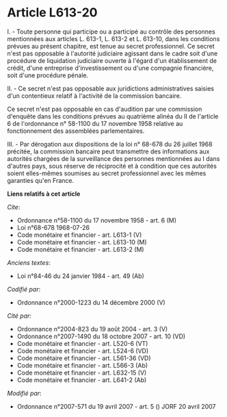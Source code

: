 # Article L613-20

I. - Toute personne qui participe ou a participé au contrôle des personnes mentionnées aux articles L. 613-1, L. 613-2 et L.
613-10, dans les conditions prévues au présent chapitre, est tenue au secret professionnel. Ce secret n'est pas opposable à
l'autorité judiciaire agissant dans le cadre soit d'une procédure de liquidation judiciaire ouverte à l'égard d'un
établissement de crédit, d'une entreprise d'investissement ou d'une compagnie financière, soit d'une procédure pénale.

II. - Ce secret n'est pas opposable aux juridictions administratives saisies d'un contentieux relatif à l'activité de la
commission bancaire.

Ce secret n'est pas opposable en cas d'audition par une commission d'enquête dans les conditions prévues au quatrième alinéa
du II de l'article 6 de l'ordonnance n° 58-1100 du 17 novembre 1958 relative au fonctionnement des assemblées parlementaires.

III. - Par dérogation aux dispositions de la loi n° 68-678 du 26 juillet 1968 précitée, la commission bancaire peut
transmettre des informations aux autorités chargées de la surveillance des personnes mentionnées au I dans d'autres pays,
sous réserve de réciprocité et à condition que ces autorités soient elles-mêmes soumises au secret professionnel avec les
mêmes garanties qu'en France.

**Liens relatifs à cet article**

_Cite_:

  - Ordonnance n°58-1100 du 17 novembre 1958 - art. 6 (M)
  - Loi n°68-678 1968-07-26
  - Code monétaire et financier - art. L613-1 (V)
  - Code monétaire et financier - art. L613-10 (M)
  - Code monétaire et financier - art. L613-2 (M)

_Anciens textes_:

  - Loi n°84-46 du 24 janvier 1984 - art. 49 (Ab)

_Codifié par_:

  - Ordonnance n°2000-1223 du 14 décembre 2000 (V)

_Cité par_:

  - Ordonnance n°2004-823 du 19 août 2004 - art. 3 (V)
  - Ordonnance n°2007-1490 du 18 octobre 2007 - art. 10 (VD)
  - Code monétaire et financier - art. L520-6 (VT)
  - Code monétaire et financier - art. L524-6 (VD)
  - Code monétaire et financier - art. L561-36 (VD)
  - Code monétaire et financier - art. L566-3 (Ab)
  - Code monétaire et financier - art. L632-15 (V)
  - Code monétaire et financier - art. L641-2 (Ab)

_Modifié par_:

  - Ordonnance n°2007-571 du 19 avril 2007 - art. 5 () JORF 20 avril 2007
